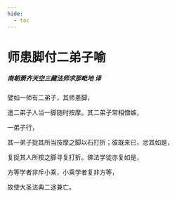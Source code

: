 ```yaml
---
hide:
  - toc
---
```


# **师患脚付二弟子喻**

##### 南朝萧齐天空三藏法师求那毗地 译

譬如一师有二弟子，其师患脚，

遣二弟子人当一脚随时按摩。其二弟子常相憎嫉，

一弟子行，

其一弟子捉其所当按摩之脚以石打折；彼既来已，忿其如是，

复捉其人所按之脚寻复打折。佛法学徒亦复如是，

方等学者非斥小乘，小乘学者复非方等，

故使大圣法典二途兼亡。